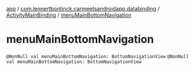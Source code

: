 [app](../../index.md) / [com.lennertbontinck.carmeetsandroidapp.databinding](../index.md) / [ActivityMainBinding](index.md) / [menuMainBottomNavigation](./menu-main-bottom-navigation.md)

# menuMainBottomNavigation

`@NonNull val menuMainBottomNavigation: BottomNavigationView`
`@NonNull val menuMainBottomNavigation: BottomNavigationView`